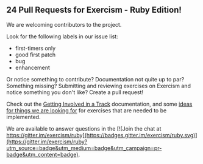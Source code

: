 ## 24 Pull Requests for Exercism - Ruby Edition!

We are welcoming contributors to the project.

Look for the following labels in our issue list:

* first-timers only
* good first patch
* bug
* enhancement

Or notice something to contribute?  Documentation not quite up to par?
Something missing?  Submitting and reviewing exercises on Exercism and
notice something you don't like?  Create a pull request!

Check out the [Getting Involved in a Track](https://github.com/exercism/docs/blob/master/contributing-to-language-tracks/README.md#getting-involved-in-an-exercism-language-track) documentation, and some [ideas for things we are looking for](http://exercism.io/languages/ruby/todo) for exercises that are needed to be implemented.

We are available to answer questions in the [![Join the chat at https://gitter.im/exercism/ruby](https://badges.gitter.im/exercism/ruby.svg)](https://gitter.im/exercism/ruby?utm_source=badge&utm_medium=badge&utm_campaign=pr-badge&utm_content=badge).
